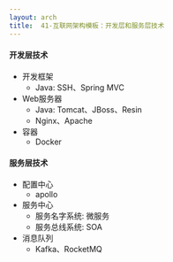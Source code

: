 ```yaml
---
layout: arch
title:  41-互联网架构模板：开发层和服务层技术
---
```


#### 开发层技术

* 开发框架
    * Java: SSH、Spring MVC
* Web服务器
    * Java: Tomcat、JBoss、Resin
    * Nginx、Apache
* 容器
    * Docker

#### 服务层技术

* 配置中心
    * apollo
* 服务中心
    * 服务名字系统: 微服务
    * 服务总线系统: SOA
* 消息队列
    * Kafka、RocketMQ
